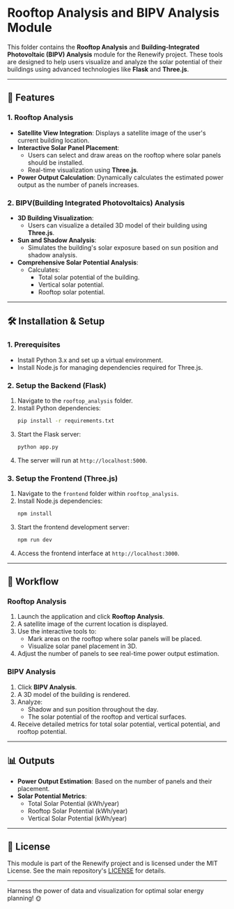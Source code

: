 
# Rooftop Analysis and BIPV Analysis Module

This folder contains the **Rooftop Analysis** and **Building-Integrated Photovoltaic (BIPV) Analysis** module for the Renewify project. These tools are designed to help users visualize and analyze the solar potential of their buildings using advanced technologies like **Flask** and **Three.js**.

---

## 🌟 Features

### 1. **Rooftop Analysis**
- **Satellite View Integration**: Displays a satellite image of the user's current building location.
- **Interactive Solar Panel Placement**:
  - Users can select and draw areas on the rooftop where solar panels should be installed.
  - Real-time visualization using **Three.js**.
- **Power Output Calculation**: Dynamically calculates the estimated power output as the number of panels increases.

### 2. **BIPV(Building Integrated Photovoltaics) Analysis**
- **3D Building Visualization**:
  - Users can visualize a detailed 3D model of their building using **Three.js**.
- **Sun and Shadow Analysis**:
  - Simulates the building's solar exposure based on sun position and shadow analysis.
- **Comprehensive Solar Potential Analysis**:
  - Calculates:
    - Total solar potential of the building.
    - Vertical solar potential.
    - Rooftop solar potential.

---

## 🛠️ Installation & Setup

### 1. Prerequisites
- Install Python 3.x and set up a virtual environment.
- Install Node.js for managing dependencies required for Three.js.

### 2. Setup the Backend (Flask)
1. Navigate to the `rooftop_analysis` folder.
2. Install Python dependencies:
   ```bash
   pip install -r requirements.txt
   ```
3. Start the Flask server:
   ```bash
   python app.py
   ```
4. The server will run at `http://localhost:5000`.

### 3. Setup the Frontend (Three.js)
1. Navigate to the `frontend` folder within `rooftop_analysis`.
2. Install Node.js dependencies:
   ```bash
   npm install
   ```
3. Start the frontend development server:
   ```bash
   npm run dev
   ```
4. Access the frontend interface at `http://localhost:3000`.

---

## 🔄 Workflow

### **Rooftop Analysis**
1. Launch the application and click **Rooftop Analysis**.
2. A satellite image of the current location is displayed.
3. Use the interactive tools to:
   - Mark areas on the rooftop where solar panels will be placed.
   - Visualize solar panel placement in 3D.
4. Adjust the number of panels to see real-time power output estimation.

### **BIPV Analysis**
1. Click **BIPV Analysis**.
2. A 3D model of the building is rendered.
3. Analyze:
   - Shadow and sun position throughout the day.
   - The solar potential of the rooftop and vertical surfaces.
4. Receive detailed metrics for total solar potential, vertical potential, and rooftop potential.

---

## 📊 Outputs
- **Power Output Estimation**: Based on the number of panels and their placement.
- **Solar Potential Metrics**:
  - Total Solar Potential (kWh/year)
  - Rooftop Solar Potential (kWh/year)
  - Vertical Solar Potential (kWh/year)

---

## 📄 License

This module is part of the Renewify project and is licensed under the MIT License. See the main repository's [LICENSE](../LICENSE) for details.

---

Harness the power of data and visualization for optimal solar energy planning! 🌞
